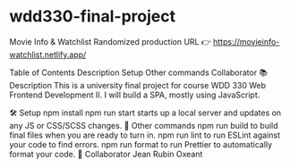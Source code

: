 # wdd330-final-project

Movie Info & Watchlist
Randomized production URL
👉 https://movieinfo-watchlist.netlify.app/

Table of Contents
Description
Setup
Other commands
Collaborator
📚 Description
This is a university final project for course WDD 330 Web Frontend Development II. I will build a SPA, mostly using JavaScript.

🛠️ Setup
npm install
npm run start starts up a local server and updates on any JS or CSS/SCSS changes.
🔩 Other commands
npm run build to build final files when you are ready to turn in.
npm run lint to run ESLint against your code to find errors.
npm run format to run Prettier to automatically format your code.
👾 Collaborator
Jean Rubin Oxeant